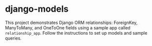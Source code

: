 # django-models

This project demonstrates Django ORM relationships: ForeignKey, ManyToMany, and OneToOne fields using a sample app called `relationship_app`. Follow the instructions to set up models and sample queries.
